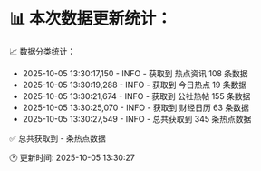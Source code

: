 📊 本次数据更新统计：
==========================

📈 数据分类统计：
- 2025-10-05 13:30:17,150 - INFO - 获取到 热点资讯 108 条数据
- 2025-10-05 13:30:19,288 - INFO - 获取到 今日热点 19 条数据
- 2025-10-05 13:30:21,674 - INFO - 获取到 公社热帖 155 条数据
- 2025-10-05 13:30:25,070 - INFO - 获取到 财经日历 63 条数据
- 2025-10-05 13:30:27,549 - INFO - 总共获取到 345 条热点数据

✅ 总共获取到 - 条热点数据

🕐 更新时间: 2025-10-05 13:30:27

